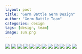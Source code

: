```yaml
---
layout: post
title: "Germ Battle Germ Design"
author: "Germ Battle Team"
categories: design
tags: [design, team]
image: sun.png
---
```


![]({{site.url}}/assets/img/RY1.PNG)
![]({{site.url}}/assets/img/RY2.PNG)
![]({{site.url}}/assets/img/Sharp1.PNG)
![]({{site.url}}/assets/img/Sharp2.PNG)
![]({{site.url}}/assets/img/blue.png)
![]({{site.url}}/assets/img/devil.png)
![]({{site.url}}/assets/img/eyes.png)
![]({{site.url}}/assets/img/sample_germ.png)
![]({{site.url}}/assets/img/small_yellow.png)
![]({{site.url}}/assets/img/stupid.png)
![]({{site.url}}/assets/img/big_yellow.png)
![]({{ite.url}}/assets/img/ten.png)
